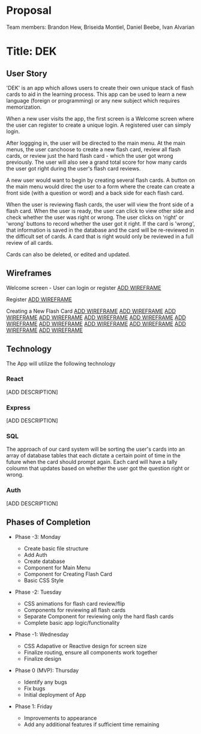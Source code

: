 # Proposal
Team members: Brandon Hew, Briseida Montiel, Daniel Beebe, Ivan Alvarian

# Title: DEK

## User Story

'DEK' is an app which allows users to create their own unique stack of flash cards to aid in the learning process. This app can be used to learn a new language (foreign or programming) or any new subject which requires memorization.

When a new user visits the app, the first screen is a Welcome screen where the user can register to create a unique login. A registered user can simply login.

After loggging in, the user will be directed to the main menu. At the main menus, the user canchoose to create a new flash card, review all flash cards, or review just the hard flash card - which the user got wrong previously. The user will also see a grand total score for how many cards the user got right during the user's flash card reviews.

A new user would want to begin by creating several flash cards. A button on the main menu would direc the user to a form where the create can create a front side (with a question or word) and a back side for each flash card. 

When the user is reviewing flash cards, the user will view the front side of a flash card. When the user is ready, the user can click to view other side and check whether the user was right or wrong. The user clicks on 'right' or 'wrong' buttons to record whether the user got it right. If the card is 'wrong', that information is saved in the database and the card will be re-reviewed in the difficult set of cards. A card that is right would only be reviewed in a full review of all cards.

Cards can also be deleted, or edited and updated.

## Wireframes

Welcome screen - User can login or register
[ADD WIREFRAME](images/1.jpg)

Register
[ADD WIREFRAME](images/2.jpg)

Creating a New Flash Card
[ADD WIREFRAME](images/3.jpg)
[ADD WIREFRAME](images/4.jpg)
[ADD WIREFRAME](images/5.jpg)
[ADD WIREFRAME](images/6.jpg)
[ADD WIREFRAME](images/7.jpg)
[ADD WIREFRAME](images/8.jpg)
[ADD WIREFRAME](images/9.jpg)
[ADD WIREFRAME](images/10.jpg)
[ADD WIREFRAME](images/11.jpg)
[ADD WIREFRAME](images/12.jpg)
[ADD WIREFRAME](images/13.jpg)
[ADD WIREFRAME](images/14.jpg)



## Technology

The App will utilize the following technology

### React
[ADD DESCRIPTION]

### Express
[ADD DESCRIPTION]

### SQL
The approach of our card system will be sorting the user's cards into an array of database tables that each dictate a certain point of time in the future when the card should prompt again. Each card will have a tally coloumn that updates based on whether the user got the question right or wrong.

### Auth
[ADD DESCRIPTION]

## Phases of Completion

* Phase -3: Monday
    * Create basic file structure
    * Add Auth
    * Create database
    * Component for Main Menu
    * Component for Creating Flash Card
    * Basic CSS Style

* Phase -2: Tuesday
    * CSS animations for flash card review/flip
    * Components for reviewing all flash cards
    * Separate Component for reviewing only the hard flash cards
    * Complete basic app logic/functionality

* Phase -1: Wednesday
    * CSS Adapative or Reactive design for screen size
    * Finalize routing, ensure all components work together
    * Finalize design

* Phase 0 (MVP): Thursday
    * Identify any bugs
    * Fix bugs
    * Initial deployment of App

* Phase 1: Friday
    * Improvements to appearance
    * Add any additional features if sufficient time remaining

